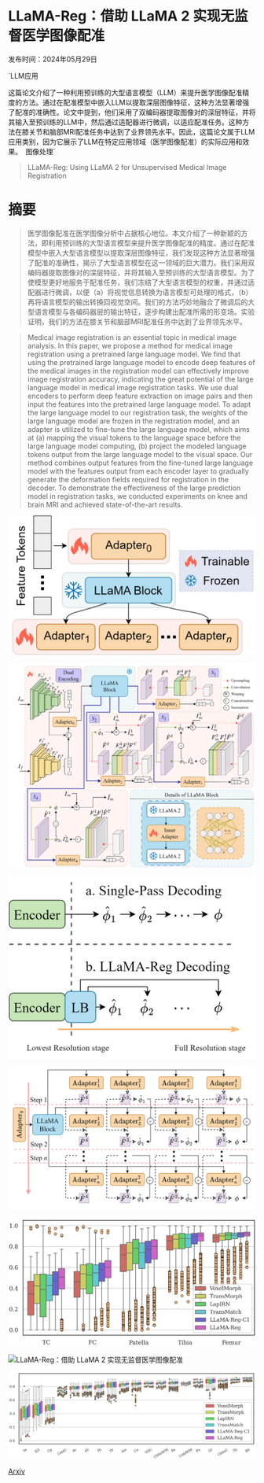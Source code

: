 # LLaMA-Reg：借助 LLaMA 2 实现无监督医学图像配准

发布时间：2024年05月29日

`LLM应用

这篇论文介绍了一种利用预训练的大型语言模型（LLM）来提升医学图像配准精度的方法。通过在配准模型中嵌入LLM以提取深层图像特征，这种方法显著增强了配准的准确性。论文中提到，他们采用了双编码器提取图像对的深层特征，并将其输入至预训练的LLM中，然后通过适配器进行微调，以适应配准任务。这种方法在膝关节和脑部MRI配准任务中达到了业界领先水平。因此，这篇论文属于LLM应用类别，因为它展示了LLM在特定应用领域（医学图像配准）的实际应用和效果。` `图像处理`

> LLaMA-Reg: Using LLaMA 2 for Unsupervised Medical Image Registration

# 摘要

> 医学图像配准在医学图像分析中占据核心地位。本文介绍了一种新颖的方法，即利用预训练的大型语言模型来提升医学图像配准的精度。通过在配准模型中嵌入大型语言模型以提取深层图像特征，我们发现这种方法显著增强了配准的准确性，揭示了大型语言模型在这一领域的巨大潜力。我们采用双编码器提取图像对的深层特征，并将其输入至预训练的大型语言模型。为了使模型更好地服务于配准任务，我们冻结了大型语言模型的权重，并通过适配器进行微调，以便（a）将视觉信息转换为语言模型可处理的格式，（b）再将语言模型的输出转换回视觉空间。我们的方法巧妙地融合了微调后的大型语言模型与各编码器层的输出特征，逐步构建出配准所需的形变场。实验证明，我们的方法在膝关节和脑部MRI配准任务中达到了业界领先水平。

> Medical image registration is an essential topic in medical image analysis. In this paper, we propose a method for medical image registration using a pretrained large language model. We find that using the pretrained large language model to encode deep features of the medical images in the registration model can effectively improve image registration accuracy, indicating the great potential of the large language model in medical image registration tasks. We use dual encoders to perform deep feature extraction on image pairs and then input the features into the pretrained large language model. To adapt the large language model to our registration task, the weights of the large language model are frozen in the registration model, and an adapter is utilized to fine-tune the large language model, which aims at (a) mapping the visual tokens to the language space before the large language model computing, (b) project the modeled language tokens output from the large language model to the visual space. Our method combines output features from the fine-tuned large language model with the features output from each encoder layer to gradually generate the deformation fields required for registration in the decoder. To demonstrate the effectiveness of the large prediction model in registration tasks, we conducted experiments on knee and brain MRI and achieved state-of-the-art results.

![LLaMA-Reg：借助 LLaMA 2 实现无监督医学图像配准](../../../paper_images/2405.18774/fi1_llama.png)

![LLaMA-Reg：借助 LLaMA 2 实现无监督医学图像配准](../../../paper_images/2405.18774/fig_arch.png)

![LLaMA-Reg：借助 LLaMA 2 实现无监督医学图像配准](../../../paper_images/2405.18774/figs_differ_from_single_pass.png)

![LLaMA-Reg：借助 LLaMA 2 实现无监督医学图像配准](../../../paper_images/2405.18774/figs_cascaded.png)

![LLaMA-Reg：借助 LLaMA 2 实现无监督医学图像配准](../../../paper_images/2405.18774/boxplot_OAI.png)

![LLaMA-Reg：借助 LLaMA 2 实现无监督医学图像配准](../../../paper_images/2405.18774/figs_show.png)

![LLaMA-Reg：借助 LLaMA 2 实现无监督医学图像配准](../../../paper_images/2405.18774/boxplot_brain.png)

[Arxiv](https://arxiv.org/abs/2405.18774)
